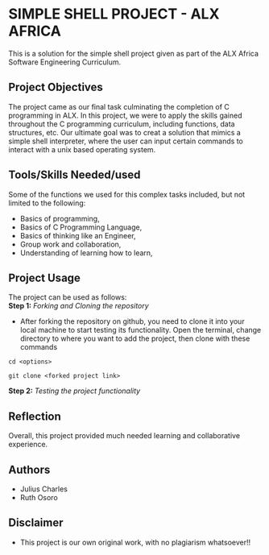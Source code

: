 # SIMPLE SHELL PROJECT - ALX AFRICA
This is a solution for the simple shell project given as part of the ALX Africa Software Engineering Curriculum. 

## Project Objectives
The project came as our final task culminating the completion of C programming in ALX. In this project, we were to 
apply the skills gained throughout the C programming curriculum, including functions, data structures, etc. Our ultimate goal was to creat a solution that mimics a simple 
shell interpreter, where the user can input certain commands to interact with a unix based operating system. 

## Tools/Skills Needed/used
Some of the functions we used for this complex tasks included, but not limited to the following:
+ Basics of programming,
+ Basics of C Programming Language,
+ Basics of thinking like an Engineer,
+ Group work and collaboration,
+ Understanding of learning how to learn,

## Project Usage
The project can be used as follows:  
**Step 1:** *Forking and Cloning the repository*
+ After forking the repository on github, you need to clone it into your local machine to start testing its functionality. Open the terminal, change directory to where you want to add the project, then clone with these commands
```
cd <options>

git clone <forked project link>
```  
**Step 2:** *Testing the project functionality*
## Reflection
Overall, this project provided much needed learning and collaborative experience.

## Authors 
+ Julius Charles
+ Ruth Osoro

## Disclaimer
+ This project is our own original work, with no plagiarism whatsoever!!
